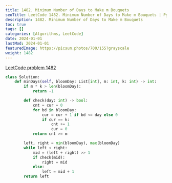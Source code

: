 ```yaml
---
title: 1482. Minimum Number of Days to Make m Bouquets
seoTitle: LeetCode 1482. Minimum Number of Days to Make m Bouquets | Python solution and explanation
description: 1482. Minimum Number of Days to Make m Bouquets
toc: true
tags: []
categories: [Algorithms, LeetCode]
date: 2024-01-01
lastMod: 2024-01-01
featuredImage: https://picsum.photos/700/155?grayscale
weight: 1482
---
```


[LeetCode problem 1482](https://leetcode.com/problems/minimum-number-of-days-to-make-m-bouquets/)

```python
class Solution:
    def minDays(self, bloomDay: List[int], m: int, k: int) -> int:
        if m * k > len(bloomDay):
            return -1

        def check(day: int) -> bool:
            cnt = cur = 0
            for bd in bloomDay:
                cur = cur + 1 if bd <= day else 0
                if cur == k:
                    cnt += 1
                    cur = 0
            return cnt >= m

        left, right = min(bloomDay), max(bloomDay)
        while left < right:
            mid = (left + right) >> 1
            if check(mid):
                right = mid
            else:
                left = mid + 1
        return left

```
